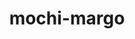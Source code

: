 ---
title: "mochi-margo"
layout: cache
categories: [package, v0.18.0]
meta: {"versions": ["0.4.3", "0.9.10"], "compilers": ["gcc@=7.5.0"], "oss": ["ubuntu18.04"], "platforms": ["linux"], "targets": ["x86_64"], "stacks": ["data-vis-sdk", "e4s", "root"], "num_specs": 2, "num_specs_by_stack": {"data-vis-sdk": 1, "root": 2, "e4s": 1}}
spec_details: [{"hash": "gto3c7fwg2o666p6743sgnkc2rq4ffuo", "compiler": "gcc@=7.5.0", "versions": ["0.9.10"], "os": "ubuntu18.04", "platform": "linux", "target": "x86_64", "variants": [], "stacks": ["data-vis-sdk", "root"], "size": "-", "tarball": "https://binaries.spack.io/v0.18.0/build_cache/linux-ubuntu18.04-x86_64/gcc-7.5.0/mochi-margo-0.9.10/linux-ubuntu18.04-x86_64-gcc-7.5.0-mochi-margo-0.9.10-gto3c7fwg2o666p6743sgnkc2rq4ffuo.spack"}, {"hash": "5xsb5me7b2vcfvq6nnfrgj2axnbwou24", "compiler": "gcc@=7.5.0", "versions": ["0.4.3"], "os": "ubuntu18.04", "platform": "linux", "target": "x86_64", "variants": [], "stacks": ["root", "e4s"], "size": "-", "tarball": "https://binaries.spack.io/v0.18.0/build_cache/linux-ubuntu18.04-x86_64/gcc-7.5.0/mochi-margo-0.4.3/linux-ubuntu18.04-x86_64-gcc-7.5.0-mochi-margo-0.4.3-5xsb5me7b2vcfvq6nnfrgj2axnbwou24.spack"}]
---